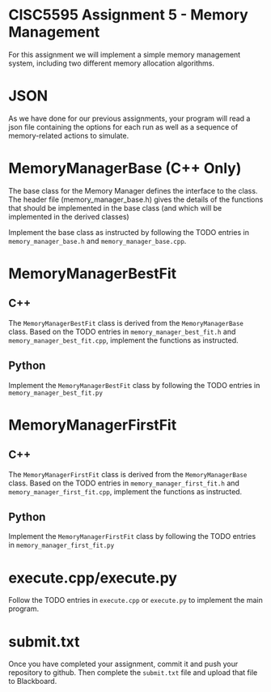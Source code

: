 # CISC5595 Assignment 5 - Memory Management

For this assignment we will implement a simple memory management system, including two different memory allocation algorithms.

# JSON
As we have done for our previous assignments, your program will read a json file containing the options for each run as well as a sequence of memory-related actions to simulate. 

# MemoryManagerBase (C++ Only)

The base class for the Memory Manager defines the interface to the class. The header file (memory_manager_base.h) gives the details of the functions that should be implemented in the base class (and which will be implemented in the derived classes)

Implement the base class as instructed by following the TODO entries in `memory_manager_base.h` and `memory_manager_base.cpp`.

# MemoryManagerBestFit

## C++
The `MemoryManagerBestFit` class is derived from the `MemoryManagerBase` class. Based on the TODO entries in `memory_manager_best_fit.h` and `memory_manager_best_fit.cpp`, implement the functions as instructed.

## Python
Implement the `MemoryManagerBestFit` class by following the TODO entries in `memory_manager_best_fit.py`

# MemoryManagerFirstFit

## C++
The `MemoryManagerFirstFit` class is derived from the `MemoryManagerBase` class. Based on the TODO entries in `memory_manager_first_fit.h` and `memory_manager_first_fit.cpp`, implement the functions as instructed.

## Python
Implement the `MemoryManagerFirstFit` class by following the TODO entries in `memory_manager_first_fit.py`

# execute.cpp/execute.py
Follow the TODO entries in `execute.cpp` or `execute.py` to implement the main program.

# submit.txt
Once you have completed your assignment, commit it and push your repository to github. Then complete the `submit.txt` file and upload that file to Blackboard.
